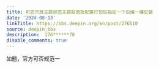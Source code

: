 ```yaml
---
title: 可否开放主题规范主题贴图及配置打包后指定一个后缀一键安装
date: '2024-08-13'
linkTitle: https://bbs.deepin.org/en/post/276510
source: deepin_bbs
description:  176******70 
disable_comments: true
---
```

如题，官方可否规范一
